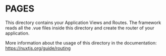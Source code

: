 # PAGES

This directory contains your Application Views and Routes.
The framework reads all the .vue files inside this directory and create the router of your application.

More information about the usage of this directory in the documentation:
https://nuxtjs.org/guide/routing
